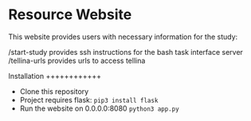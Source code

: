 Resource Website
===========================

This website provides users with necessary information for the study:

/start-study provides ssh instructions for the bash task interface server
/tellina-urls provides urls to access tellina

Installation
++++++++++++
* Clone this repository
* Project requires flask: ``pip3 install flask``
* Run the website on 0.0.0.0:8080 ``python3 app.py``
